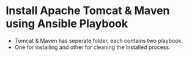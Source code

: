 # Install Apache Tomcat & Maven using Ansible Playbook

- Tomcat & Maven has seperate folder, each contains two playbook. 
- One for installing and other for cleaning the installed process.
